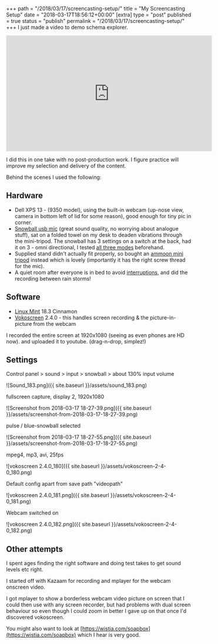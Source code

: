 +++
path = "/2018/03/17/screencasting-setup/"
title = "My Screencasting Setup"
date = "2018-03-17T18:56:12+00:00"
[extra]
type = "post"
published = true
status = "publish"
permalink = "/2018/03/17/screencasting-setup/"
+++
I just made a video to demo schema explorer.

<iframe width="560" height="315" src="https://www.youtube.com/embed/cqStb6M-Q90" frameborder="0" allow="accelerometer; autoplay; encrypted-media; gyroscope; picture-in-picture" allowfullscreen></iframe>

I did this in one take with no post-production work. I figure practice will improve my selection and delivery of the content.

Behind the scenes I used the following:

## Hardware

*   Dell XPS 13 - (9350 model), using the built-in webcam (up-nose view, camera in bottom left of lid for some reason), good enough for tiny pic in corner.
*   [Snowball usb mic](http://amzn.to/2FGWsQQ) (great sound quality, no worrying about analogue stuff), sat on a folded towel on my desk to deaden vibrations through the mini-tripod. The snowball has 3 settings on a switch at the back, had it on 3 - omni directional, I tested [all three modes](https://youtu.be/-3rbPaJgTWA?t=1m59s) beforehand.
*   Supplied stand didn't actually fit properly, so bought an [ammoon mini tripod](http://amzn.to/2pkYEmg) instead which is lovely (importantly it has the right screw thread for the mic).
*   A quiet room after everyone is in bed to avoid [interruptions](https://youtu.be/Mh4f9AYRCZY), and did the recording between rain storms!

## Software

*   [Linux Mint](https://linuxmint.com/) 18.3 Cinnamon
*   [Vokoscreen](http://linuxecke.volkoh.de/vokoscreen/vokoscreen.html) 2.4.0 - this handles screen recording & the picture-in-picture from the webcam

I recorded the entire screen at 1920x1080 (seeing as even phones are HD now). and uploaded it to youtube. (drag-n-drop, simplez!)

## Settings

Control panel > sound > input > snowball > about 130% input volume

![Sound_183.png]({{ site.baseurl }}/assets/sound_183.png)

fullscreen capture, display 2, 1920x1080

![Screenshot from 2018-03-17 18-27-39.png]({{ site.baseurl }}/assets/screenshot-from-2018-03-17-18-27-39.png)

pulse / blue-snowball selected

![Screenshot from 2018-03-17 18-27-55.png]({{ site.baseurl }}/assets/screenshot-from-2018-03-17-18-27-55.png)

mpeg4, mp3, avi, 25fps

![vokoscreen 2.4.0_180]({{ site.baseurl }}/assets/vokoscreen-2-4-0_180.png)

Default config apart from save path "videopath"

![vokoscreen 2.4.0_181.png]({{ site.baseurl }}/assets/vokoscreen-2-4-0_181.png)

Webcam switched on

![vokoscreen 2.4.0_182.png]({{ site.baseurl }}/assets/vokoscreen-2-4-0_182.png)

## Other attempts

I spent ages finding the right software and doing test takes to get sound levels etc right.

I started off with Kazaam for recording and mplayer for the webcam onscreen video.

I got mplayer to show a borderless webcam video picture on screen that I could then use with any screen recorder, but had problems with dual screen behaviour so even though I could zoom in better I gave up on that once I'd discovered vokoscreen.

You might also want to look at [https://wistia.com/soapbox](https://wistia.com/soapbox) which I hear is very good.
